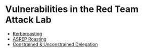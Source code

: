 # Vulnerabilities in the Red Team Attack Lab
* [Kerberoasting](guides/vulnerabilities/kerberoasting.md)
* [ASREP Roasting](guides/vulnerabilities/asrep_roasting.md)
* [Constrained & Unconstrained Delegation](guides/vulnerabilities/delegation.md)